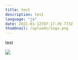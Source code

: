 ```yaml
---
title: test
description: test
language: "ja"
date: 2021-01-12T07:17:39.773Z
thumbnail: /uploads/logo.png
---
```

test



![](/uploads/logo.png)